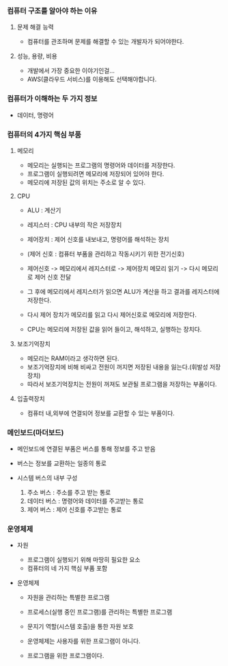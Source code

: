 ### 컴퓨터 구조를 알아야 하는 이유

1. 문제 해결 능력
   - 컴퓨터를 관조하며 문제를 해결할 수 있는 개발자가 되어야한다.
    
2. 성능, 용량, 비용
   - 개발에서 가장 중요한 이야기인걸...
   - AWS(클라우드 서비스)를 이용해도 선택해야합니다.
  
### 컴퓨터가 이해하는 두 가지 정보

- 데이터, 명령어

### 컴퓨터의 4가지 핵심 부품

1. 메모리
   
   - 메모리는 실행되는 프로그램의 명령어와 데이터를 저장한다.
   - 프로그램이 실행되려면 메모리에 저장되어 있어야 한다.
   - 메모리에 저장된 값의 위치는 주소로 알 수 있다.
     
2. CPU
   
   - ALU : 계산기
   - 레지스터 : CPU 내부의 작은 저장장치
   - 제어장치 : 제어 신호를 내보내고, 명령어를 해석하는 장치
   - (제어 신호 : 컴퓨터 부품을 관리하고 작동시키기 위한 전기신호)
  
   - 제어신호 -> 메모리에서 레지스터로 -> 제어장치 메모리 읽기 -> 다시 메모리로 제어 신호 전달
   - 그 후에 메모리에서 레지스터가 읽으면 ALU가 계산을 하고 결과를 레지스터에 저장한다.
   - 다시 제어 장치가 메모리를 읽고 다시 제어신호로 메모리에 저장한다.
  
   - CPU는 메모리에 저장된 값을 읽어 들이고, 해석하고, 실행하는 장치다.
  
3. 보조기억장치
   
   - 메모리는 RAM이라고 생각하면 된다.
   - 보조기억장치에 비해 비싸고 전원이 꺼지면 저장된 내용을 잃는다.(휘발성 저장장치)
   - 따라서 보조기억장치는 전원이 꺼져도 보관될 프로그램을 저장하는 부품이다.
  
4. 입출력장치
   - 컴퓨터 내,외부에 연결되어 정보를 교환할 수 있는 부품이다.

### 메인보드(마더보드)

- 메인보드에 연결된 부품은 버스를 통해 정보를 주고 받음
- 버스는 정보를 교환하는 일종의 통로

- 시스템 버스의 내부 구성
  1. 주소 버스 : 주소를 주고 받는 통로
  2. 데이터 버스 : 명령어와 데이터를 주고받는 통로
  3. 제어 버스 : 제어 신호를 주고받는 통로

### 운영체제

- 자원
  - 프로그램이 실행되기 위해 마땅히 필요한 요소
  - 컴퓨터의 네 가지 핵심 부품 포함
    
- 운영체제
  - 자원을 관리하는 특별한 프로그램
  - 프로세스(실행 중인 프로그램)를 관리하는 특별한 프로그램
  - 문지기 역할(시스템 호출)을 통한 자원 보호
    
  - 운영체제는 사용자를 위한 프로그램이 아니다.
  - 프로그램을 위한 프로그램이다.
